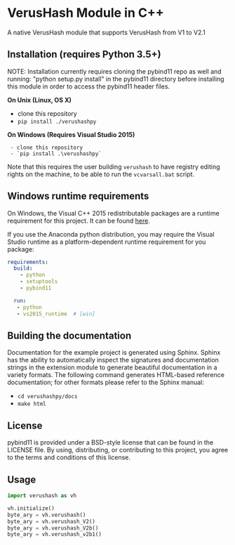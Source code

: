 VerusHash Module in C++
=======================

A native VerusHash module that supports VerusHash from V1 to V2.1

Installation (requires Python 3.5+)
-----------------------------------

NOTE: Installation currently requires cloning the pybind11 repo as well and running: "python setup.py install" in the 
pybind11 directory before installing this module in order to access the pybind11 header files.

**On Unix (Linux, OS X)**

 - clone this repository
 - `pip install ./verushashpy`

**On Windows (Requires Visual Studio 2015)**

     - clone this repository
     - `pip install .\verushashpy`

   Note that this requires the user building `verushash` to have registry editing
   rights on the machine, to be able to run the `vcvarsall.bat` script.


Windows runtime requirements
----------------------------

On Windows, the Visual C++ 2015 redistributable packages are a runtime
requirement for this project. It can be found [here](https://www.microsoft.com/en-us/download/details.aspx?id=48145).

If you use the Anaconda python distribution, you may require the Visual Studio
runtime as a platform-dependent runtime requirement for you package:

```yaml
requirements:
  build:
    - python
    - setuptools
    - pybind11

  run:
   - python
   - vs2015_runtime  # [win]
```


Building the documentation
--------------------------

Documentation for the example project is generated using Sphinx. Sphinx has the
ability to automatically inspect the signatures and documentation strings in
the extension module to generate beautiful documentation in a variety formats.
The following command generates HTML-based reference documentation; for other
formats please refer to the Sphinx manual:

 - `cd verushashpy/docs`
 - `make html`

License
-------

pybind11 is provided under a BSD-style license that can be found in the LICENSE
file. By using, distributing, or contributing to this project, you agree to the
terms and conditions of this license.

Usage
-----

```python
import verushash as vh

vh.initialize()
byte_ary = vh.verushash()
byte_ary = vh.verushash_V2()
byte_ary = vh.verushash_V2b()
byte_ary = vh.verushash_v2b1()

```
